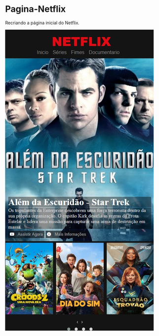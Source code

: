 # Pagina-Netflix
Recriando a página inicial do Netflix.

![alt text for screen readers](https://github.com/Helberte-AC/Pagina-Netflix/blob/main/Pagina-Netflix.png)
